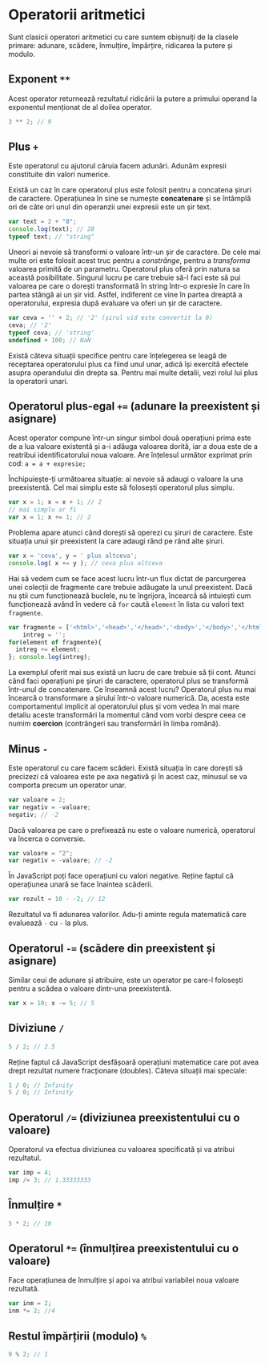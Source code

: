 # Operatorii aritmetici

Sunt clasicii operatori aritmetici cu care suntem obișnuiți de la clasele primare: adunare, scădere, înmulțire, împărțire, ridicarea la putere și modulo.

## Exponent `**`

Acest operator returnează rezultatul ridicării la putere a primului operand la exponentul menționat de al doilea operator.

```javascript
3 ** 2; // 9
```

## Plus `+`

Este operatorul cu ajutorul căruia facem adunări. Adunăm expresii constituite din valori numerice.

Există un caz în care operatorul plus este folosit pentru a concatena șiruri de caractere. Operațiunea în sine se numește **concatenare** și se întâmplă ori de câte ori unul din operanzii unei expresii este un șir text.

```javascript
var text = 2 + "8";
console.log(text); // 28
typeof text; // "string"
```

Uneori ai nevoie să transformi o valoare într-un șir de caractere. De cele mai multe ori este folosit acest truc pentru a *constrânge*, pentru a *transforma* valoarea primită de un parametru. Operatorul plus oferă prin natura sa această posibilitate. Singurul lucru pe care trebuie să-l faci este să pui valoarea pe care o dorești transformată în string într-o expresie în care în partea stângă ai un șir vid. Astfel, indiferent ce vine în partea dreaptă a operatorului, expresia după evaluare va oferi un șir de caractere.

```javascript
var ceva = '' + 2; // '2' (șirul vid este convertit la 0)
ceva; // '2'
typeof ceva; // 'string'
undefined + 100; // NaN
```

Există câteva situații specifice pentru care înțelegerea se leagă de receptarea operatorului plus ca fiind unul unar, adică își exercită efectele asupra operandului din drepta sa. Pentru mai multe detalii, vezi rolul lui plus la operatorii unari.

## Operatorul plus-egal `+=` (adunare la preexistent și asignare)

Acest operator compune într-un singur simbol două operațiuni prima este de a lua valoare existentă și a-i adăuga valoarea dorită, iar a doua este de a reatribui identificatorului noua valoare.
Are înțelesul următor exprimat prin cod: `a = a + expresie;`

Închipuiește-ți următoarea situație: ai nevoie să adaugi o valoare la una preexistentă. Cel mai simplu este să folosești operatorul plus simplu.

```javascript
var x = 1; x = x + 1; // 2
// mai simplu ar fi
var x = 1; x += 1; // 2
```

Problema apare atunci când dorești să operezi cu șiruri de caractere. Este situația unui șir preexistent la care adaugi rând pe rând alte șiruri.

```javascript
var x = 'ceva', y = ' plus altceva';
console.log( x += y ); // ceva plus altceva
```

Hai să vedem cum se face acest lucru într-un flux dictat de parcurgerea unei colecții de fragmente care trebuie adăugate la unul preexistent. Dacă nu știi cum funcționează buclele, nu te îngrijora, încearcă să intuiești cum funcționează având în vedere că `for` caută `element` în lista cu valori text `fragmente`.

```javascript
var fragmente = ['<html>','<head>','</head>','<body>','</body>','</html>'],
    intreg = '';
for(element of fragmente){
  intreg += element;
}; console.log(intreg);
```

La exemplul oferit mai sus există un lucru de care trebuie să ții cont. Atunci când faci operațiuni pe șiruri de caractere, operatorul plus se transformă într-unul de concatenare. Ce înseamnă acest lucru? Operatorul plus nu mai încearcă o transformare a șirului într-o valoare numerică. Da, acesta este comportamentul implicit al operatorului plus și vom vedea în mai mare detaliu aceste transformări la momentul când vom vorbi despre ceea ce numim **coercion** (contrângeri sau transformări în limba română).

## Minus `-`

Este operatorul cu care facem scăderi.
Există situația în care dorești să precizezi că valoarea este pe axa negativă și în acest caz, minusul se va comporta precum un operator unar.

```javascript
var valoare = 2;
var negativ = -valoare;
negativ; // -2
```

Dacă valoarea pe care o prefixează nu este o valoare numerică, operatorul va încerca o conversie.

```javascript
var valoare = "2";
var negativ = -valoare; // -2
```

În JavaScript poți face operațiuni cu valori negative. Reține faptul că operațiunea unară se face înaintea scăderii.

```javascript
var rezult = 10 - -2; // 12
```

Rezultatul va fi adunarea valorilor. Adu-ți aminte regula matematică care evaluează `-` cu `-` la plus.

## Operatorul `-=` (scădere din preexistent și asignare)

Similar ceui de adunare și atribuire, este un operator pe care-l folosești pentru a scădea o valoare dintr-una preexistentă.

```javascript
var x = 10; x -= 5; // 5
```

## Diviziune `/`

```javascript
5 / 2; // 2.5
```

Reține faptul că JavaScript desfășoară operațiuni matematice care pot avea drept rezultat numere fracționare (doubles). Câteva situații mai speciale:

```javascript
1 / 0; // Infinity
5 / 0; // Infinity
```

## Operatorul `/=` (diviziunea preexistentului cu o valoare)

Operatorul va efectua diviziunea cu valoarea specificată și va atribui rezultatul.

```javascript
var imp = 4;
imp /= 3; // 1.33333333
```


## Înmulțire `*`

```javascript
5 * 2; // 10
```

## Operatorul `*=` (înmulțirea preexistentului cu o valoare)

Face operațiunea de înmulțire și apoi va atribui variabilei noua valoare rezultată.

```javascript
var inm = 2;
inm *= 2; //4
```

## Restul împărțirii (modulo) `%`

```javascript
9 % 2; // 1
```
